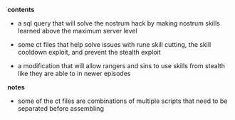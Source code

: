 **contents**

* a sql query that will solve the nostrum hack by making nostrum skills learned above the maximum server level

* some ct files that help solve issues with rune skill cutting, the skill cooldown exploit, and prevent the stealth exploit

* a modification that will allow rangers and sins to use skills from stealth like they are able to in newer episodes

**notes**

* some of the ct files are combinations of multiple scripts that need to be separated before assembling
